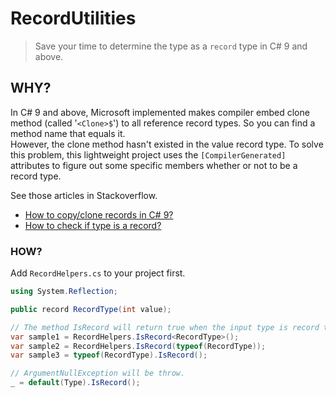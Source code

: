 # RecordUtilities

> Save your time to determine the type as a ```record``` type in C# 9 and above.  

## WHY?
In C# 9 and above, Microsoft implemented makes compiler embed clone method (called '```<Clone>$```') to all reference record types.  So you can find a method name that equals it.  
However, the clone method hasn't existed in the value record type.  To solve this problem, this lightweight project uses the ```[CompilerGenerated]``` attributes to figure out some specific members whether or not to be a record type.

See those articles in Stackoverflow.  
- [How to copy/clone records in C# 9?](https://stackoverflow.com/a/64307423)   
- [How to check if type is a record?](https://stackoverflow.com/a/64810188)  


### HOW?
Add ```RecordHelpers.cs``` to your project first.

```csharp
using System.Reflection;

public record RecordType(int value);

// The method IsRecord will return true when the input type is record type, otherwise, false.
var sample1 = RecordHelpers.IsRecord<RecordType>(); 
var sample2 = RecordHelpers.IsRecord(typeof(RecordType));
var sample3 = typeof(RecordType).IsRecord(); 

// ArgumentNullException will be throw.
_ = default(Type).IsRecord();
```
 